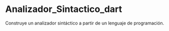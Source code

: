 # Analizador_Sintactico_dart
Construye un analizador sintáctico a partir de un lenguaje de programación.
